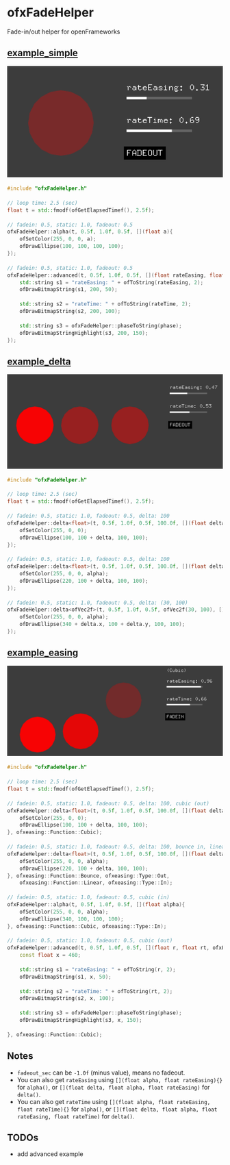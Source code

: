 # ofxFadeHelper

Fade-in/out helper for openFrameworks

## [example_simple](./example_simple/src/ofApp.cpp)

![docs/screenshot_simple.png](docs/screenshot_simple.png)

```cpp
#include "ofxFadeHelper.h"

// loop time: 2.5 (sec)
float t = std::fmodf(ofGetElapsedTimef(), 2.5f);

// fadein: 0.5, static: 1.0, fadeout: 0.5
ofxFadeHelper::alpha(t, 0.5f, 1.0f, 0.5f, [](float a){
    ofSetColor(255, 0, 0, a);
    ofDrawEllipse(100, 100, 100, 100);
});

// fadein: 0.5, static: 1.0, fadeout: 0.5
ofxFadeHelper::advanced(t, 0.5f, 1.0f, 0.5f, [](float rateEasing, float rateTime, ofxFadeHelper::Phase phase){
    std::string s1 = "rateEasing: " + ofToString(rateEasing, 2);
    ofDrawBitmapString(s1, 200, 50);

    std::string s2 = "rateTime: " + ofToString(rateTime, 2);
    ofDrawBitmapString(s2, 200, 100);

    std::string s3 = ofxFadeHelper::phaseToString(phase);
    ofDrawBitmapStringHighlight(s3, 200, 150);
});
```

## [example_delta](./example_delta/src/ofApp.cpp)

![docs/screenshot_delta.png](docs/screenshot_delta.png)

```cpp
#include "ofxFadeHelper.h"

// loop time: 2.5 (sec)
float t = std::fmodf(ofGetElapsedTimef(), 2.5f);

// fadein: 0.5, static: 1.0, fadeout: 0.5, delta: 100
ofxFadeHelper::delta<float>(t, 0.5f, 1.0f, 0.5f, 100.0f, [](float delta){
    ofSetColor(255, 0, 0);
    ofDrawEllipse(100, 100 + delta, 100, 100);
});

// fadein: 0.5, static: 1.0, fadeout: 0.5, delta: 100
ofxFadeHelper::delta<float>(t, 0.5f, 1.0f, 0.5f, 100.0f, [](float delta, float alpha){
    ofSetColor(255, 0, 0, alpha);
    ofDrawEllipse(220, 100 + delta, 100, 100);
});

// fadein: 0.5, static: 1.0, fadeout: 0.5, delta: (30, 100)
ofxFadeHelper::delta<ofVec2f>(t, 0.5f, 1.0f, 0.5f, ofVec2f(30, 100), [](ofVec2f delta, float alpha){
    ofSetColor(255, 0, 0, alpha);
    ofDrawEllipse(340 + delta.x, 100 + delta.y, 100, 100);
});
```

## [example_easing](./example_easing/src/ofApp.cpp)

![docs/screenshot_easing.png](docs/screenshot_easing.png)

```cpp
#include "ofxFadeHelper.h"

// loop time: 2.5 (sec)
float t = std::fmodf(ofGetElapsedTimef(), 2.5f);

// fadein: 0.5, static: 1.0, fadeout: 0.5, delta: 100, cubic (out)
ofxFadeHelper::delta<float>(t, 0.5f, 1.0f, 0.5f, 100.0f, [](float delta){
    ofSetColor(255, 0, 0);
    ofDrawEllipse(100, 100 + delta, 100, 100);
}, ofxeasing::Function::Cubic);

// fadein: 0.5, static: 1.0, fadeout: 0.5, delta: 100, bounce in, linear out
ofxFadeHelper::delta<float>(t, 0.5f, 1.0f, 0.5f, 100.0f, [](float delta, float alpha){
    ofSetColor(255, 0, 0, alpha);
    ofDrawEllipse(220, 100 + delta, 100, 100);
}, ofxeasing::Function::Bounce, ofxeasing::Type::Out,
    ofxeasing::Function::Linear, ofxeasing::Type::In);

// fadein: 0.5, static: 1.0, fadeout: 0.5, cubic (in)
ofxFadeHelper::alpha(t, 0.5f, 1.0f, 0.5f, [](float alpha){
    ofSetColor(255, 0, 0, alpha);
    ofDrawEllipse(340, 100, 100, 100);
}, ofxeasing::Function::Cubic, ofxeasing::Type::In);

// fadein: 0.5, static: 1.0, fadeout: 0.5, cubic (out)
ofxFadeHelper::advanced(t, 0.5f, 1.0f, 0.5f, [](float r, float rt, ofxFadeHelper::Phase phase){
    const float x = 460;

    std::string s1 = "rateEasing: " + ofToString(r, 2);
    ofDrawBitmapString(s1, x, 50);

    std::string s2 = "rateTime: " + ofToString(rt, 2);
    ofDrawBitmapString(s2, x, 100);

    std::string s3 = ofxFadeHelper::phaseToString(phase);
    ofDrawBitmapStringHighlight(s3, x, 150);

}, ofxeasing::Function::Cubic);
```

## Notes

- `fadeout_sec` can be `-1.0f` (minus value), means no fadeout.
- You can also get `rateEasing` using `[](float alpha, float rateEasing){}` for `alpha()`, or `[](float delta, float alpha, float rateEasing)` for `delta()`.
- You can also get `rateTime` using `[](float alpha, float rateEasing, float rateTime){}` for `alpha()`, or `[](float delta, float alpha, float rateEasing, float rateTime)` for `delta()`.

## TODOs

- add advanced example